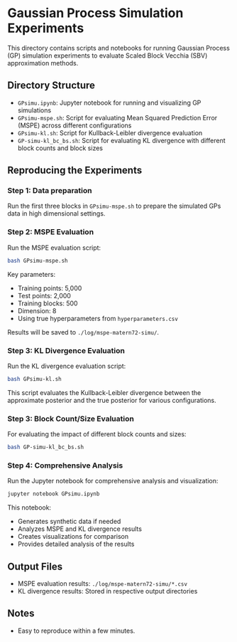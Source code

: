 # Gaussian Process Simulation Experiments

This directory contains scripts and notebooks for running Gaussian Process (GP) simulation experiments to evaluate Scaled Block Vecchia (SBV) approximation methods.

## Directory Structure

- `GPsimu.ipynb`: Jupyter notebook for running and visualizing GP simulations
- `GPsimu-mspe.sh`: Script for evaluating Mean Squared Prediction Error (MSPE) across different configurations
- `GPsimu-kl.sh`: Script for Kullback-Leibler divergence evaluation
- `GP-simu-kl_bc_bs.sh`: Script for evaluating KL divergence with different block counts and block sizes

## Reproducing the Experiments

### Step 1: Data preparation

Run the first three blocks in `GPsimu-mspe.sh` to prepare the simulated GPs data in high dimensional settings.

### Step 2: MSPE Evaluation

Run the MSPE evaluation script:

```bash
bash GPsimu-mspe.sh
```

<!-- This script evaluates the Mean Squared Prediction Error for:
- Different nearest neighbor configurations (m_test): 5, 10, 20, 30, 50, ..., 500
- Both scaled and unscaled distance metrics
- Block Vecchia (with block_test=200) and classic Vecchia (with block_test=2000) -->

Key parameters:
- Training points: 5,000
- Test points: 2,000
- Training blocks: 500
- Dimension: 8
- Using true hyperparameters from `hyperparameters.csv`

Results will be saved to `./log/mspe-matern72-simu/`.

### Step 3: KL Divergence Evaluation

Run the KL divergence evaluation script:

```bash
bash GPsimu-kl.sh
```

This script evaluates the Kullback-Leibler divergence between the approximate posterior and the true posterior for various configurations.

### Step 3: Block Count/Size Evaluation

For evaluating the impact of different block counts and sizes:

```bash
bash GP-simu-kl_bc_bs.sh
```

### Step 4: Comprehensive Analysis

Run the Jupyter notebook for comprehensive analysis and visualization:

```bash
jupyter notebook GPsimu.ipynb
```

This notebook:
- Generates synthetic data if needed
- Analyzes MSPE and KL divergence results
- Creates visualizations for comparison
- Provides detailed analysis of the results

## Output Files

- MSPE evaluation results: `./log/mspe-matern72-simu/*.csv`
- KL divergence results: Stored in respective output directories

## Notes

- Easy to reproduce within a few minutes.